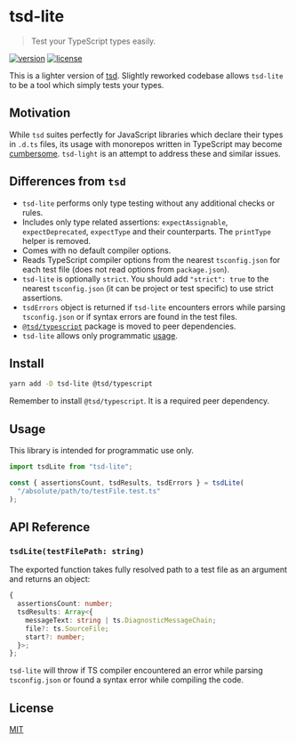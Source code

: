 # tsd-lite

> Test your TypeScript types easily.

[![version](https://img.shields.io/npm/v/tsd-lite.svg)](https://npmjs.com/package/tsd-lite)
[![license](https://img.shields.io/github/license/mrazauskas/tsd-lite.svg)](https://github.com/mrazauskas/tsd-lite/blob/main/LICENSE.md)

This is a lighter version of [tsd](https://npmjs.com/package/tsd). Slightly reworked codebase allows `tsd-lite` to be a tool which simply tests your types.

## Motivation

While `tsd` suites perfectly for JavaScript libraries which declare their types in `.d.ts` files, its usage with monorepos written in TypeScript may become [cumbersome](https://github.com/SamVerschueren/tsd/issues/32). `tsd-light` is an attempt to address these and similar issues.

## Differences from `tsd`

- `tsd-lite` performs only type testing without any additional checks or rules.
- Includes only type related assertions: `expectAssignable`, `expectDeprecated`, `expectType` and their counterparts. The `printType` helper is removed.
- Comes with no default compiler options.
- Reads TypeScript compiler options from the nearest `tsconfig.json` for each test file (does not read options from `package.json`).
- `tsd-lite` is optionally `strict`. You should add `"strict": true` to the nearest `tsconfig.json` (it can be project or test specific) to use strict assertions.
- `tsdErrors` object is returned if `tsd-lite` encounters errors while parsing `tsconfig.json` or if syntax errors are found in the test files.
- [`@tsd/typescript`](https://npmjs.com/package/@tsd/typescript) package is moved to peer dependencies.
- `tsd-lite` allows only programmatic [usage](#usage).

## Install

```bash
yarn add -D tsd-lite @tsd/typescript
```

Remember to install `@tsd/typescript`. It is a required peer dependency.

## Usage

This library is intended for programmatic use only.

```ts
import tsdLite from "tsd-lite";

const { assertionsCount, tsdResults, tsdErrors } = tsdLite(
  "/absolute/path/to/testFile.test.ts"
);
```

## API Reference

### `tsdLite(testFilePath: string)`

The exported function takes fully resolved path to a test file as an argument and returns an object:

```ts
{
  assertionsCount: number;
  tsdResults: Array<{
    messageText: string | ts.DiagnosticMessageChain;
    file?: ts.SourceFile;
    start?: number;
  }>;
};
```

`tsd-lite` will throw if TS compiler encountered an error while parsing `tsconfig.json` or found a syntax error while compiling the code.

## License

[MIT](https://github.com/mrazauskas/tsd-lite/blob/main/LICENSE.md)

